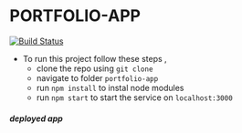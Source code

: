 # PORTFOLIO-APP 
[![Build Status](https://travis-ci.org/dbarochiya/me.svg?branch=master)](https://travis-ci.org/dbarochiya/me)

- To run this project follow these steps , 
  - clone the repo using `git clone`
  - navigate to folder `portfolio-app`
  - run `npm install` to instal node modules
  - run `npm start` to start the service on `localhost:3000`
    
##### deployed app 
